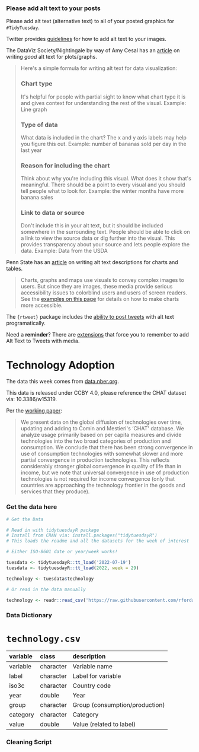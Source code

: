 ### Please add alt text to your posts

Please add alt text (alternative text) to all of your posted graphics for `#TidyTuesday`. 

Twitter provides [guidelines](https://help.twitter.com/en/using-twitter/picture-descriptions) for how to add alt text to your images.

The DataViz Society/Nightingale by way of Amy Cesal has an [article](https://medium.com/nightingale/writing-alt-text-for-data-visualization-2a218ef43f81) on writing _good_ alt text for plots/graphs.

> Here's a simple formula for writing alt text for data visualization:
> ### Chart type
> It's helpful for people with partial sight to know what chart type it is and gives context for understanding the rest of the visual.
> Example: Line graph
> ### Type of data
> What data is included in the chart? The x and y axis labels may help you figure this out.
> Example: number of bananas sold per day in the last year
> ### Reason for including the chart
> Think about why you're including this visual. What does it show that's meaningful. There should be a point to every visual and you should tell people what to look for.
> Example: the winter months have more banana sales
> ### Link to data or source
> Don't include this in your alt text, but it should be included somewhere in the surrounding text. People should be able to click on a link to view the source data or dig further into the visual. This provides transparency about your source and lets people explore the data.
> Example: Data from the USDA

Penn State has an [article](https://accessibility.psu.edu/images/charts/) on writing alt text descriptions for charts and tables.

> Charts, graphs and maps use visuals to convey complex images to users. But since they are images, these media provide serious accessibility issues to colorblind users and users of screen readers. See the [examples on this page](https://accessibility.psu.edu/images/charts/) for details on how to make charts more accessible.

The `{rtweet}` package includes the [ability to post tweets](https://docs.ropensci.org/rtweet/reference/post_tweet.html) with alt text programatically.

Need a **reminder**? There are [extensions](https://chrome.google.com/webstore/detail/twitter-required-alt-text/fpjlpckbikddocimpfcgaldjghimjiik/related) that force you to remember to add Alt Text to Tweets with media.

# Technology Adoption

The data this week comes from [data.nber.org](https://data.nber.org/data-appendix/w15319/).

This data is released under CCBY 4.0, please reference the CHAT dataset via: 10.3386/w15319.


Per the [working paper](https://www.cgdev.org/sites/default/files/technology-and-development-exploration-data.pdf):

> We present data on the global diffusion of technologies over time, updating and
adding to Comin and Mestieri's ‘CHAT' database. We analyze usage primarily based
on per capita measures and divide technologies into the two broad categories of
production and consumption. We conclude that there has been strong convergence in
use of consumption technologies with somewhat slower and more partial convergence
in production technologies. This reflects considerably stronger global convergence
in quality of life than in income, but we note that universal convergence in use of
production technologies is not required for income convergence (only that countries
are approaching the technology frontier in the goods and services that they produce).

### Get the data here

```r
# Get the Data

# Read in with tidytuesdayR package 
# Install from CRAN via: install.packages("tidytuesdayR")
# This loads the readme and all the datasets for the week of interest

# Either ISO-8601 date or year/week works!

tuesdata <- tidytuesdayR::tt_load('2022-07-19')
tuesdata <- tidytuesdayR::tt_load(2022, week = 29)

technology <- tuesdata$technology

# Or read in the data manually

technology <- readr::read_csv('https://raw.githubusercontent.com/rfordatascience/tidytuesday/main/data/2022/2022-07-19/technology.csv')

```
### Data Dictionary

# `technology.csv`

|variable |class     |description |
|:--------|:---------|:-----------|
|variable |character |Variable name    |
|label    |character | Label for variable    |
|iso3c    |character | Country code    |
|year     |double    | Year    |
|group    |character | Group (consumption/production)    |
|category |character | Category    |
|value    |double    | Value (related to label)   |

### Cleaning Script

